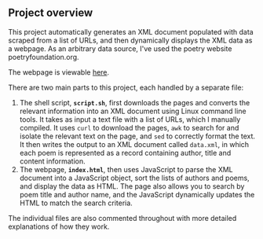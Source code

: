 ## Project overview

This project automatically generates an XML document populated with data scraped from a list of URLs, and then dynamically displays the XML data as a webpage. As an arbitrary data source, I've used the poetry website poetryfoundation.org. 

The webpage is viewable [here](https://oldstatue.github.io/demo/).

There are two main parts to this project, each handled by a separate file:

1. The shell script, **`script.sh`**, first downloads the pages and converts the relevant information into an XML document using Linux command line tools. It takes as input a text file with a list of URLs, which I manually compiled. It uses `curl` to download the pages, `awk` to search for and isolate the relevant text on the page, and `sed` to correctly format the text. It then writes the output to an XML document called `data.xml`, in which each poem is represented as a record containing author, title and content information. 
1. The webpage, **`index.html`**, then uses JavaScript to parse the XML document into a JavaScript object, sort the lists of authors and poems, and display the data as HTML. The page also allows you to search by poem title and author name, and the JavaScript dynamically updates the HTML to match the search criteria.

The individual files are also commented throughout with more detailed explanations of how they work.  
